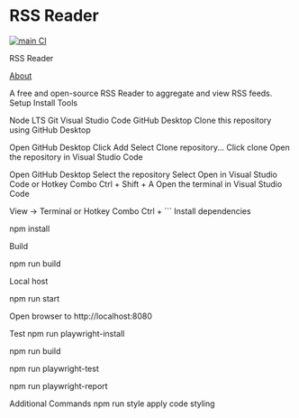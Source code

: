 # RSS Reader

[![main CI](https://github.com/wandyezj/rss-reader/actions/workflows/main.yml/badge.svg?branch=main)](https://github.com/wandyezj/rss-reader/actions/workflows/main.yml)

RSS Reader

[About](./docs/about.md)


A free and open-source RSS Reader to aggregate and view RSS feeds.
  Setup
Install Tools

Node LTS
Git
Visual Studio Code
GitHub Desktop
Clone this repository using GitHub Desktop

  Open GitHub Desktop
Click Add
Select Clone repository...
Click clone
Open the repository in Visual Studio Code

Open GitHub Desktop
Select the repository
Select Open in Visual Studio Code or Hotkey Combo Ctrl + Shift + A
Open the terminal in Visual Studio Code

View -> Terminal or Hotkey Combo Ctrl + ```
Install dependencies

npm install

Build

npm run build

Local host

npm run start

Open browser to http://localhost:8080

Test
npm run playwright-install

npm run build

npm run playwright-test

npm run playwright-report

Additional Commands
npm run style
apply code styling

